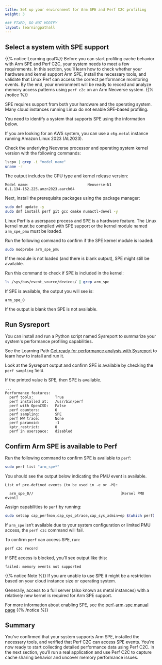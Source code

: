 ```yaml
---
title: Set up your environment for Arm SPE and Perf C2C profiling
weight: 3

### FIXED, DO NOT MODIFY
layout: learningpathall
---
```

## Select a system with SPE support

{{% notice Learning goal%}}
Before you can start profiling cache behavior with Arm SPE and Perf C2C, your system needs to meet a few requirements. In this section, you’ll learn how to check whether your hardware and kernel support Arm SPE, install the necessary tools, and validate that Linux Perf can access the correct performance monitoring events. By the end, your environment will be ready to record and analyze memory access patterns using `perf c2c` on an Arm Neoverse system.
{{% /notice %}}

SPE requires support from both your hardware and the operating system. Many cloud instances running Linux do not enable SPE-based profiling.

You need to identify a system that supports SPE using the information below. 

If you are looking for an AWS system, you can use a `c6g.metal` instance running Amazon Linux 2023 (AL2023). 

Check the underlying Neoverse processor and operating system kernel version with the following commands: 

```bash
lscpu | grep -i "model name"
uname -r
```

The output includes the CPU type and kernel release version:

```output
Model name:                           Neoverse-N1
6.1.134-152.225.amzn2023.aarch64
```

Next, install the prerequisite packages using the package manager:

```bash
sudo dnf update -y
sudo dnf install perf git gcc cmake numactl-devel -y
```

Linux Perf is a userspace process and SPE is a hardware feature. The Linux kernel must be compiled with SPE support or the kernel module named `arm_spe_pmu` must be loaded.

Run the following command to confirm if the SPE kernel module is loaded:

```bash
sudo modprobe arm_spe_pmu
```

If the module is not loaded (and there is blank output), SPE might still be available.

Run this command to check if SPE is included in the kernel:

```bash
ls /sys/bus/event_source/devices/ | grep arm_spe
```

If SPE is available, the output you will see is:

```output
arm_spe_0
```

If the output is blank then SPE is not available.

## Run Sysreport

You can install and run a Python script named Sysreport to summarize your system's performance profiling capabilities.

See the Learning Path [Get ready for performance analysis with Sysreport](https://learn.arm.com/learning-paths/servers-and-cloud-computing/sysreport/) to learn how to install and run it.

Look at the Sysreport output and confirm SPE is available by checking the `perf sampling` field. 

If the printed value is SPE, then SPE is available.

```output
...
Performance features:
  perf tools:          True
  perf installed at:   /usr/bin/perf
  perf with OpenCSD:   False
  perf counters:       6
  perf sampling:       SPE
  perf HW trace:       None
  perf paranoid:       -1
  kptr_restrict:       0
  perf in userspace:   disabled
```

## Confirm Arm SPE is available to Perf

Run the following command to confirm SPE is available to `perf`: 

```bash
sudo perf list "arm_spe*"
```

You should see the output below indicating the PMU event is available.

```output
List of pre-defined events (to be used in -e or -M):

  arm_spe_0//                                        [Kernel PMU event]
```

Assign capabilities to `perf` by running:

```bash
sudo setcap cap_perfmon,cap_sys_ptrace,cap_sys_admin+ep $(which perf)
```

If `arm_spe` isn’t available due to your system configuration or limited PMU access, the `perf c2c` command will fail.

To confirm `perf` can access SPE, run:

```bash
perf c2c record
```

If SPE access is blocked, you’ll see output like this:

```output
failed: memory events not supported
```

{{% notice Note %}}
If you are unable to use SPE it might be a restriction based on your cloud instance size or operating system.

Generally, access to a full server (also known as metal instances) with a relatively new kernel is required for Arm SPE support. 

For more information about enabling SPE, see the [perf-arm-spe manual page](https://man7.org/linux/man-pages/man1/perf-arm-spe.1.html)
{{% /notice %}}

## Summary

You've confirmed that your system supports Arm SPE, installed the necessary tools, and verified that Perf C2C can access SPE events. You're now ready to start collecting detailed performance data using Perf C2C. In the next section, you’ll run a real application and use Perf C2C to capture cache sharing behavior and uncover memory performance issues.
